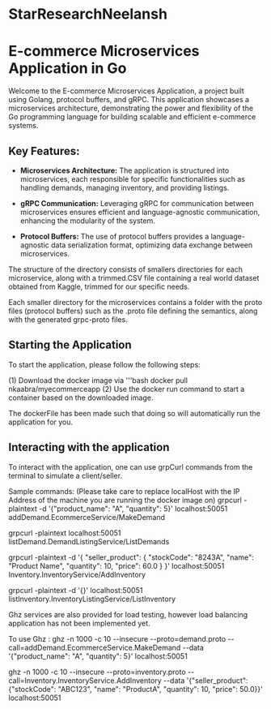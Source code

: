 # StarResearchNeelansh

# E-commerce Microservices Application in Go

Welcome to the E-commerce Microservices Application, a project built using Golang, protocol buffers, and gRPC. This application showcases a microservices architecture, demonstrating the power and flexibility of the Go programming language for building scalable and efficient e-commerce systems.

## Key Features:

- **Microservices Architecture:** The application is structured into microservices, each responsible for specific functionalities such as handling demands, managing inventory, and providing listings.

- **gRPC Communication:** Leveraging gRPC for communication between microservices ensures efficient and language-agnostic communication, enhancing the modularity of the system.

- **Protocol Buffers:** The use of protocol buffers provides a language-agnostic data serialization format, optimizing data exchange between microservices.

The structure of the directory consists of smallers directories for each microservice, along with a trimmed.CSV file containing a real world dataset obtained from Kaggle, trimmed for our specific needs.

Each smaller directory for the microservices contains a folder with the proto files (protocol buffers) such as the .proto file defining the semantics, along with the generated grpc-proto files.

## Starting the Application
To start the application, please follow the following steps: 

(1) Download the docker image via 
'''bash
docker pull nkaabra/myecommerceapp
(2) Use the docker run command to start a container based on the downloaded image. 

The dockerFile has been made such that doing so will automatically run the application for you.

## Interacting with the application
To interact with the application, one can use grpCurl commands from the terminal to simulate a client/seller. 

Sample commands: (Please take care to replace localHost with the IP Address of the machine you are running the docker image on)
grpcurl -plaintext -d '{"product_name": "A", "quantity": 5}' localhost:50051 addDemand.EcommerceService/MakeDemand

grpcurl -plaintext localhost:50051 listDemand.DemandListingService/ListDemands

grpcurl -plaintext -d '{
  "seller_product": {
    "stockCode": "8243A",
    "name": "Product Name",
    "quantity": 10,
     "price": 60.0
  }
}' localhost:50051 Inventory.InventoryService/AddInventory

grpcurl -plaintext -d '{}' localhost:50051 listInventory.InventoryListingService/ListInventory

Ghz services are also provided for load testing, however load balancing application has not been implemented yet.

To use Ghz : 
ghz -n 1000 -c 10 --insecure --proto=demand.proto --call=addDemand.EcommerceService.MakeDemand --data '{"product_name": "A", "quantity": 5}' localhost:50051

ghz -n 1000 -c 10 --insecure --proto=inventory.proto --call=Inventory.InventoryService.AddInventory --data '{"seller_product": {"stockCode": "ABC123", "name": "ProductA", "quantity": 10, "price": 50.0}}' localhost:50051







